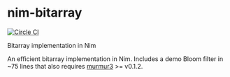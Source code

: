 nim-bitarray
============

[![Circle CI](https://circleci.com/gh/onecodex/nim-bitarray.svg?style=svg&circle-token=fe4c2508901f659e0f1a5a9a8ed418bf13290c6b)](https://circleci.com/gh/onecodex/nim-bitarray)

Bitarray implementation in Nim

An efficient bitarray implementation in Nim. Includes a demo Bloom filter in ~75 lines that also requires [murmur3](https://github.com/boydgreenfield/murmur3) >= v0.1.2.
